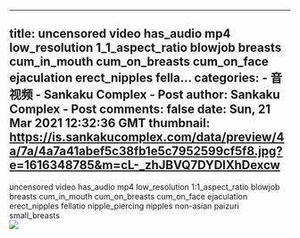 
---
title: uncensored video has_audio mp4 low_resolution 1_1_aspect_ratio blowjob breasts cum_in_mouth cum_on_breasts cum_on_face ejaculation erect_nipples fella...
categories: 
    - 音视频
    - Sankaku Complex - Post
author: Sankaku Complex - Post
comments: false
date: Sun, 21 Mar 2021 12:32:36 GMT
thumbnail: https://is.sankakucomplex.com/data/preview/4a/7a/4a7a41abef5c38fb1e5c7952599cf5f8.jpg?e=1616348785&m=cL-_zhJBVQ7DYDIXhDexcw
---

<div>   
uncensored video has_audio mp4 low_resolution 1:1_aspect_ratio blowjob breasts cum_in_mouth cum_on_breasts cum_on_face ejaculation erect_nipples fellatio nipple_piercing nipples non-asian paizuri small_breasts<br> <div xmlns="http://www.w3.org/1999/xhtml"> <a title="uncensored video has_audio mp4 low_resolution 1:1_aspect_ratio blowjob breasts cum_in_mouth cum_on_breasts cum_on_face ejaculation erect_nipples fellatio nipple_piercing nipples non-asian paizuri small_breasts" target="_blank" href="https://idol.sankakucomplex.com/post/show/767851"> <img src="https://is.sankakucomplex.com/data/preview/4a/7a/4a7a41abef5c38fb1e5c7952599cf5f8.jpg?e=1616348785&m=cL-_zhJBVQ7DYDIXhDexcw" referrerpolicy="no-referrer"> </a> </div>   
</div>
            